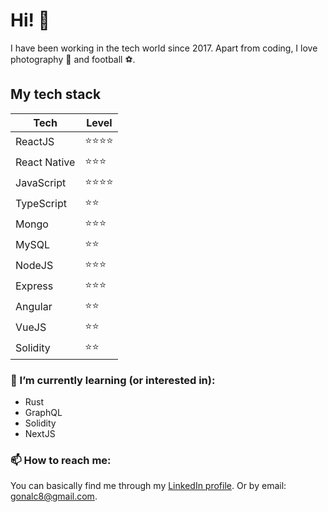 # Hi! 👋

I have been working in the tech world since 2017. Apart from coding, I love photography 📸  and football ⚽.

## My tech stack

| Tech | Level |
| ---- | ----- |
| ReactJS | ⭐⭐⭐⭐ |
| React Native | ⭐⭐⭐ |
| JavaScript | ⭐⭐⭐⭐ |
| TypeScript | ⭐⭐ |
| Mongo | ⭐⭐⭐ |
| MySQL | ⭐⭐ |
| NodeJS | ⭐⭐⭐ |
| Express | ⭐⭐⭐ |
| Angular | ⭐⭐ |
| VueJS | ⭐⭐ |
| Solidity | ⭐⭐ |

### 🌱 I’m currently learning (or interested in):

* Rust
* GraphQL
* Solidity
* NextJS

### 📫 How to reach me:

You can basically find me through my [LinkedIn profile](https://www.linkedin.com/in/gonzalo-alcaide/).
Or by email: [gonalc8@gmail.com](mailto:gonalc8@gmail.com).


<!--
**gonalc/gonalc** is a ✨ _special_ ✨ repository because its `README.md` (this file) appears on your GitHub profile.

Here are some ideas to get you started:

- 🔭 I’m currently working on ...
- 🌱 I’m currently learning ...
- 👯 I’m looking to collaborate on ...
- 🤔 I’m looking for help with ...
- 💬 Ask me about ...
- 📫 How to reach me: ...
- 😄 Pronouns: ...
- ⚡ Fun fact: ...
-->
